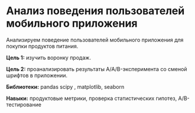 # Анализ поведения пользователей мобильного приложения 
Анализируем поведение пользователей мобильного приложения для покупки продуктов питания.

**Цель 1:** изучить воронку продаж.

**Цель 2:** проанализировать результаты A/A/B-эксперимента со сменой шрифтов в приложении.

**Библиотеки:** pandas  scipy , matplotlib, seaborn

**Навыки:** продуктовые метрики,  проверка статистических гипотез, A/B-тестирование
